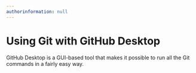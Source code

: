 ```yaml
---
authorinformation: null
---
```


# Using Git with GitHub Desktop

GitHub Desktop is a GUI-based tool that makes it possible to run all the Git commands in a fairly easy way.

